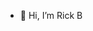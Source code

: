 
- 👋 Hi, I’m Rick B
<!---
- 👋 Hi, I’m @rbodnar75
- 👀 I’m interested in ...
- 🌱 I’m currently learning ...
- 💞️ I’m looking to collaborate on ...
- 📫 How to reach me ...

- Test 2 from Github
--->
<!---
rbodnar75/rbodnar75 is a ✨ special ✨ repository because its `README.md` (this file) appears on your GitHub profile.
You can click the Preview link to take a look at your changes.
--->
